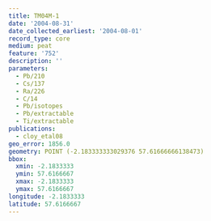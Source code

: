 ```yaml
---
title: TM04M-1
date: '2004-08-31'
date_collected_earliest: '2004-08-01'
record_type: core
medium: peat
feature: '752'
description: ''
parameters:
  - Pb/210
  - Cs/137
  - Ra/226
  - C/14
  - Pb/isotopes
  - Pb/extractable
  - Ti/extractable
publications:
  - cloy_etal08
geo_error: 1856.0
geometry: POINT (-2.183333333029376 57.61666666138473)
bbox:
  xmin: -2.1833333
  ymin: 57.6166667
  xmax: -2.1833333
  ymax: 57.6166667
longitude: -2.1833333
latitude: 57.6166667
---
```

